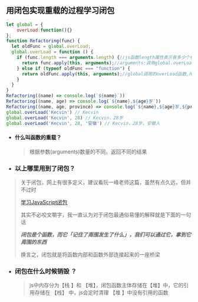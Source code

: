 ## 用闭包实现重载的过程学习闭包

```javascript
let global = {
    overLoad:function(){}
};
function Refactoring(func) {
  let oldFunc = global.overLoad; 
  global.overLoad = function () { 
    if (func.length === arguments.length) {//js函数length属性表示有多少个参数
      return func.apply(this, arguments);//arguments:调用global.overLoad函数的参数
    } else if (typeof oldFunc === "function") {
      return oldFunc.apply(this, arguments);//global调用的overLoad函数,所以this指向global
    }
  }
}
Refactoring((name) => console.log(`${name}`))
Refactoring((name, age) => console.log(`${name},${age}岁`))
Refactoring((name, age, province) => console.log(`${name},${age}岁,${province}人`))
global.overLoad('Kecvin') // Kecvin
global.overLoad('Kecvin', 28) // Kecvin，28岁
global.overLoad('Kecvin', 28, '安徽') // Kecvin，28岁，安徽人
```

- #### **什么叫函数的重载**？

  > 根据参数(arguments)数量的不同，返回不同的结果

- ### 以上哪里用到了闭包？

> 关于闭包，网上有很多定义，建议看阮一峰老师这篇，虽然有点久远，但并不过时
>
> [学习JavaScript闭包](http://www.ruanyifeng.com/blog/2009/08/learning_javascript_closures.html)
>
> 其实不必咬文嚼字，我一直认为对于闭包最通俗易懂的解释就是下面的一句话
>
> ***闭包是个函数，而它「记住了周围发生了什么」，我们可以通过它，拿到它周围的东西***
>
> 换言之，闭包就是将函数内部和函数外部连接起来的一座桥梁

- ### 闭包在什么时候销毁 ？

  > js中内存分为【栈 】和 【堆】，闭包函数主体存储在【堆】中，它的引用存储在 【栈】 中，js会定时清理 【堆 】中没有引用的函数

  



